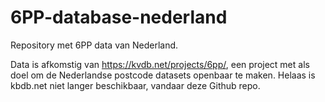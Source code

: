 # 6PP-database-nederland
Repository met 6PP data van Nederland.

Data is afkomstig van https://kvdb.net/projects/6pp/, een project met als doel om de Nederlandse postcode datasets openbaar te maken. Helaas is kbdb.net niet langer beschikbaar, vandaar deze Github repo.
